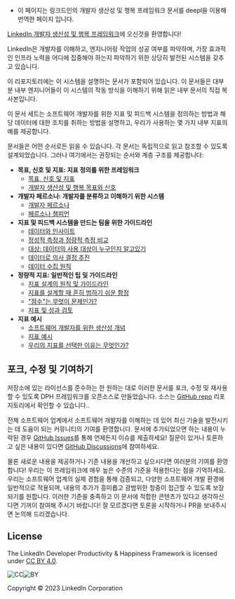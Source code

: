 * 이 페이지는 링크드인의 개발자 생산성 및 행복 프레임워크 문서를 deepl을 이용해 번역한 페이지 입니다.


[LinkedIn 개발자 생산성 및 행복
프레임워크](https://linkedin.github.io/dph-framework/)에 오신것을 환영합니다!

LinkedIn은 개발자를 이해하고, 엔지니어링 작업의 성공 여부를 파악하며, 가장 효과적인 인프라 노력을 어디에 집중해야 하는지 파악하기 위한 상당히 발전된 시스템을 갖추고 있습니다.

이 리포지토리에는 이 시스템을 설명하는 문서가 포함되어 있습니다. 이 문서들은 대부분 내부 엔지니어들이 이 시스템의 작동 방식을 이해하기 위해 읽은 내부 문서의 직접 복사본입니다.

이 문서 세트는 소프트웨어 개발자를 위한 지표 및 피드백 시스템을 정의하는 방법과 해당 데이터에 대한 조치를 취하는 방법을 설명하고, 우리가 사용하는 몇 가지 내부 지표의 예를 제공합니다.

문서들은 어떤 순서로든 읽을 수 있습니다. 각 문서는 독립적으로 읽고 참조할 수 있도록 설계되었습니다. 그러나 여기에서는 권장되는 순서와 계층 구조를 제공합니다:

* **목표, 신호 및 지표: 지표 정의를 위한 프레임워크**
  * [목표, 신호 및 지표](goals-signals-metrics.md)
  * [개발자 생산성 및 행복 목표와 신호](dph-goals-and-signals.md)
* **개발자 페르소나: 개발자를 분류하고 이해하기 위한 시스템**
  * [개발자 페르소나](developer-personas.md)
  * [페르소나 챔피언](persona-champions.md)
* **지표 및 피드백 시스템을 만드는 팀을 위한 가이드라인**
  * [데이터와 인사이트](data-vs-insights.md)
  * [정성적 측정과 정량적 측정 비교](qualitative-vs-quantitative.md)
  * [대상: 데이터의 사용 대상이 누구인지 알고있기](audiences.md)
  * [데이터로 의사 결정 추진](driving-decisions.md)
  * [데이터 수집 원칙](data-collection-principles.md)
* **정량적 지표: 일반적인 팁 및 가이드라인**
  * [지표 설계의 원칙 및 가이드라인](metric-principles.md)
  * [지표를 설계할 때 흔히 범하기 쉬운 함정](metric-pitfalls.md)
  * ["점수"는 무엇이 문제인가?](scores.md)
  * [지표 및 성과 검토](metrics-and-performance-reviews.md)
* **지표 예시**
  * [소프트웨어 개발자를 위한 생산성 개념](productivity-concepts.md)
  * [지표 예시](example-metrics.md)
  * [우리의 지표를 선택한 이유는 무엇인가?](why-our-metrics.md)

## 포크, 수정 및 기여하기

저장소에 있는 라이선스를 준수하는 한 원하는 대로 이러한 문서를 포크, 수정 및 재사용할 수 있도록 DPH 프레임워크를 오픈소스로 만들었습니다. 소스는 [GitHub repo](https://github.com/linkedin/dph-framework/) 리포지토리에서 확인할 수 있습니다..

전체 소프트웨어 업계에서 소프트웨어 개발자를 이해하는 데 있어 최신 기술을 발전시키는 데 도움이 되는 커뮤니티의 기여를 환영합니다. 문서에 추가되었으면 하는 내용이 누락된 경우 [GitHub Issues](https://github.com/linkedin/dph-framework/issues)를 통해 언제든지 이슈를 제출하세요! 질문이 있거나 토론하고 싶은 내용이 있다면 [GitHub
Discussions](https://github.com/linkedin/dph-framework/discussions)에 참여하세요.

물론 새로운 내용을 제공하거나 기존 내용을 개선하고 싶으시다면 여러분의 기여를 환영합니다! 우리는 이 프레임워크에 매우 높은 수준의 기준을 적용한다는 점을 기억하세요. 우리는 소프트웨어 업계의 실제 경험을 통해 검증되고, 다양한 소프트웨어 개발 환경에 일반적으로 적용되며, 내용의 추가가 흥미롭고 광범위한 청중이 접근할 수 있도록 보장되기를 원합니다. 이러한 기준을 충족하고 이 문서에 적합한 콘텐츠가 있다고 생각하신다면 기꺼이 참여해 주시기 바랍니다! 잘 모르겠다면 토론을 시작하거나 PR을 보내주시면 논의해 드리겠습니다.

## License

The LinkedIn Developer Productivity & Happiness Framework is licensed under [CC
BY 4.0](http://creativecommons.org/licenses/by/4.0/?ref=chooser-v1).

![CC](
https://mirrors.creativecommons.org/presskit/icons/cc.svg?ref=chooser-v1)![BY](https://mirrors.creativecommons.org/presskit/icons/by.svg?ref=chooser-v1)

Copyright &copy; 2023 LinkedIn Corporation
